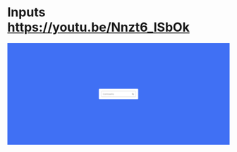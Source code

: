 # Inputs https://youtu.be/Nnzt6_ISbOk
<p align="center">
  <img src="preview.png" alt="preview del proyecto" max-width="1600">
</p>